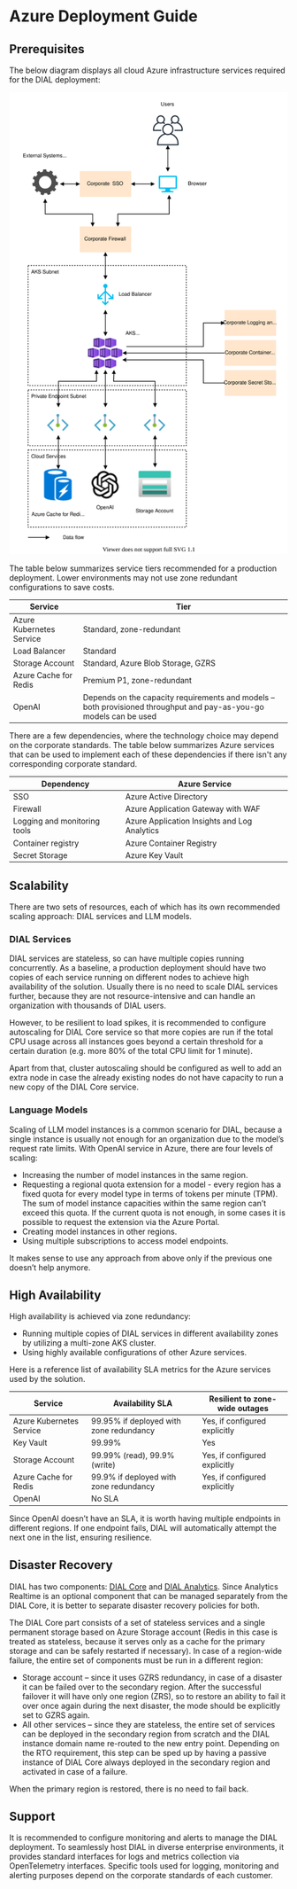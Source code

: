 # Azure Deployment Guide

## Prerequisites

The below diagram displays all cloud Azure infrastructure services required for the DIAL deployment:

![mid-zoom](../img/azure-deployment.svg)

The table below summarizes service tiers recommended for a production deployment. Lower environments may not use zone redundant configurations to save costs.

| Service                  | Tier                                                                 |
|--------------------------|----------------------------------------------------------------------|
| Azure Kubernetes Service | Standard, zone-redundant                                             |
| Load Balancer            | Standard                                                             |
| Storage Account          | Standard, Azure Blob Storage, GZRS                                   |
| Azure Cache for Redis    | Premium P1, zone-redundant                                           |
| OpenAI                   | Depends on the capacity requirements and models – both provisioned throughput and pay-as-you-go models can be used |

There are a few dependencies, where the technology choice may depend on the corporate standards. The table below summarizes Azure services that can be used to implement each of these dependencies if there isn't any corresponding corporate standard.  

| Dependency                  | Azure Service                                      |
|-----------------------------|----------------------------------------------------|
| SSO                         | Azure Active Directory                             |
| Firewall                    | Azure Application Gateway with WAF                 |
| Logging and monitoring tools| Azure Application Insights and Log Analytics       |
| Container registry          | Azure Container Registry                           |
| Secret Storage              | Azure Key Vault                                    |

## Scalability

There are two sets of resources, each of which has its own recommended scaling approach: DIAL services and LLM models. 

### DIAL Services

DIAL services are stateless, so can have multiple copies running concurrently. As a baseline, a production deployment should have two copies of each service running on different nodes to achieve high availability of the solution. Usually there is no need to scale DIAL services further, because they are not resource-intensive and can handle an organization with thousands of DIAL users. 

However, to be resilient to load spikes, it is recommended to configure autoscaling for DIAL Core service so that more copies are run if the total CPU usage across all instances goes beyond a certain threshold for a certain duration (e.g. more 80% of the total CPU limit for 1 minute). 

Apart from that, cluster autoscaling should be configured as well to add an extra node in case the already existing nodes do not have capacity to run a new copy of the DIAL Core service.

### Language Models

Scaling of LLM model instances is a common scenario for DIAL, because a single instance is usually not enough for an organization due to the model’s request rate limits. With OpenAI service in Azure, there are four levels of scaling:

* Increasing the number of model instances in the same region.
* Requesting a regional quota extension for a model - every region has a fixed quota for every model type in terms of tokens per minute (TPM). The sum of model instance capacities within the same region can’t exceed this quota. If the current quota is not enough, in some cases it is possible to request the extension via the Azure Portal.
* Creating model instances in other regions.
* Using multiple subscriptions to access model endpoints.

It makes sense to use any approach from above only if the previous one doesn’t help anymore.

## High Availability

High availability is achieved via zone redundancy:

-	Running multiple copies of DIAL services in different availability zones by utilizing a multi-zone AKS cluster.
-	Using highly available configurations of other Azure services.  

Here is a reference list of availability SLA metrics for the Azure services used by the solution.

| Service                  | Availability SLA                                      | Resilient to zone-wide outages                     |
|--------------------------|-------------------------------------------------------|----------------------------------------------------|
| Azure Kubernetes Service | 99.95% if deployed with zone redundancy               | Yes, if configured explicitly                      |
| Key Vault                | 99.99%                                                | Yes                                                |
| Storage Account          | 99.99% (read), 99.9% (write)                          | Yes, if configured explicitly                      |
| Azure Cache for Redis    | 99.9% if deployed with zone redundancy                | Yes, if configured explicitly                      |
| OpenAI                   | No SLA                                                |                                                    |

Since OpenAI doesn’t have an SLA, it is worth having multiple endpoints in different regions. If one endpoint fails, DIAL will automatically attempt the next one in the list, ensuring resilience.

## Disaster Recovery

DIAL has two components: [DIAL Core](/docs/platform/0.architecture-and-concepts/3.components.md#dial-core) and [DIAL Analytics](/docs/platform/0.architecture-and-concepts/3.components.md#analytics-realtime). Since Analytics Realtime is an optional component that can be managed separately from the DIAL Core, it is better to separate disaster recovery policies for both.

The DIAL Core part consists of a set of stateless services and a single permanent storage based on Azure Storage account (Redis in this case is treated as stateless, because it serves only as a cache for the primary storage and can be safely restarted if necessary). In case of a region-wide failure, the entire set of components must be run in a different region:

-	Storage account – since it uses GZRS redundancy, in case of a disaster it can be failed over to the secondary region. After the successful failover it will have only one region (ZRS), so to restore an ability to fail it over once again during the next disaster, the mode should be explicitly set to GZRS again.
-	All other services – since they are stateless, the entire set of services can be deployed in the secondary region from scratch and the DIAL instance domain name re-routed to the new entry point. Depending on the RTO requirement, this step can be sped up by having a passive instance of DIAL Core always deployed in the secondary region and activated in case of a failure.

When the primary region is restored, there is no need to fail back.

## Support

It is recommended to configure monitoring and alerts to manage the DIAL deployment. To seamlessly host DIAL in diverse enterprise environments, it provides standard interfaces for logs and metrics collection via OpenTelemetry interfaces.
Specific tools used for logging, monitoring and alerting purposes depend on the corporate standards of each customer.
